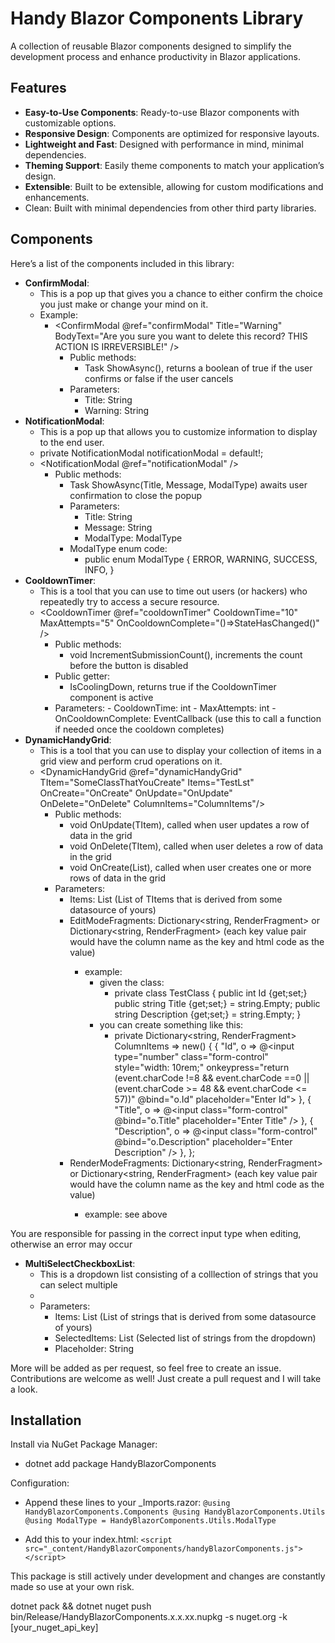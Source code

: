 # Handy Blazor Components Library

A collection of reusable Blazor components designed to simplify the development process and enhance productivity in Blazor applications.

## Features

- **Easy-to-Use Components**: Ready-to-use Blazor components with customizable options.
- **Responsive Design**: Components are optimized for responsive layouts.
- **Lightweight and Fast**: Designed with performance in mind, minimal dependencies.
- **Theming Support**: Easily theme components to match your application’s design.
- **Extensible**: Built to be extensible, allowing for custom modifications and enhancements.
- Clean: Built with minimal dependencies from other third party libraries.

## Components

Here’s a list of the components included in this library:

- **ConfirmModal**:
  - This is a pop up that gives you a chance to either confirm the choice you just make or change your mind on it.
  - Example:
    - <ConfirmModal @ref="confirmModal" Title="Warning"
      BodyText="Are you sure you want to delete this record? THIS ACTION IS IRREVERSIBLE!" />
      - Public methods:
        - Task<bool> ShowAsync(), returns a boolean of true if the user confirms or false if the user cancels
      - Parameters:
        - Title: String
        - Warning: String
- **NotificationModal**:
  - This is a pop up that allows you to customize information to display to the end user.
  - private NotificationModal notificationModal = default!;
  - <NotificationModal @ref="notificationModal" />
    - Public methods:
      - Task ShowAsync(Title, Message, ModalType) awaits user confirmation to close the popup
      - Parameters:
        - Title: String
        - Message: String
        - ModalType: ModalType
      - ModalType enum code:
        - public enum ModalType
          {
          ERROR,
          WARNING,
          SUCCESS,
          INFO,
          }
- **CooldownTimer**:
  - This is a tool that you can use to time out users (or hackers) who repeatedly try to access a secure resource.
  - <CooldownTimer @ref="cooldownTimer" CooldownTime="10" MaxAttempts="5" OnCooldownComplete="()=>StateHasChanged()" />
    - Public methods:
      - void IncrementSubmissionCount(), increments the count before the button is disabled
    - Public getter:
      - IsCoolingDown, returns true if the CooldownTimer component is active
    - Parameters: - CooldownTime: int - MaxAttempts: int - OnCooldownComplete: EventCallback (use this to call a function if needed once the cooldown completes)
- **DynamicHandyGrid**:
  - This is a tool that you can use to display your collection of items in a grid view and perform crud operations on it.
  - <DynamicHandyGrid @ref="dynamicHandyGrid" TItem="SomeClassThatYouCreate" Items="TestLst" OnCreate="OnCreate" OnUpdate="OnUpdate" OnDelete="OnDelete" ColumnItems="ColumnItems"/>
    - Public methods:
      - void OnUpdate(TItem), called when user updates a row of data in the grid
      - void OnDelete(TItem), called when user deletes a row of data in the grid
      - void OnCreate(List<TItem>), called when user creates one or more rows of data in the grid
    - Parameters:
      - Items: List<TItem> (List of TItems that is derived from some datasource of yours)
      - EditModeFragments: Dictionary<string, RenderFragment<TestClass>> or Dictionary<string, RenderFragment> (each key value pair would have the column name as the key and html code as the value)
        - example:
          - given the class:
            - private class TestClass
              {
              public int Id {get;set;}
              public string Title {get;set;} = string.Empty;
              public string Description {get;set;} = string.Empty;
              }
          - you can create something like this:
            - private Dictionary<string, RenderFragment<TestClass>> ColumnItems => new()
              {
              {
              "Id",
              o => @<input type="number" class="form-control" style="width: 10rem;" onkeypress="return (event.charCode !=8 && event.charCode ==0 || (event.charCode >= 48 && event.charCode <= 57))" @bind="o.Id" placeholder="Enter Id">
              },
              {
              "Title",
              o => @<input class="form-control" @bind="o.Title" placeholder="Enter Title" />
              },
              {
              "Description",
              o => @<input class="form-control" @bind="o.Description" placeholder="Enter Description" />
              },
              };
      - RenderModeFragments: Dictionary<string, RenderFragment<TestClass>> or Dictionary<string, RenderFragment> (each key value pair would have the column name as the key and html code as the value)
        - example: see above

You are responsible for passing in the correct input type when editing, otherwise an error may occur

- **MultiSelectCheckboxList**:
  - This is a dropdown list consisting of a colllection of strings that you can select multiple
  - <MultiSelectCheckBoxList
      TItem="SomeClassThatYouCreate"
      Items="ListOfStrings"
      SelectedItems="SelectedListOfStrings"
      Placeholder="Select Values" />
  - Parameters:
    - Items: List<string> (List of strings that is derived from some datasource of yours)
    - SelectedItems: List<string> (Selected list of strings from the dropdown)
    - Placeholder: String

More will be added as per request, so feel free to create an issue.
Contributions are welcome as well! Just create a pull request and I will take a look.

## Installation

Install via NuGet Package Manager:

- dotnet add package HandyBlazorComponents

Configuration:

- Append these lines to your \_Imports.razor:
  `@using HandyBlazorComponents.Components
  @using HandyBlazorComponents.Utils
  @using ModalType = HandyBlazorComponents.Utils.ModalType`

- Add this to your index.html:
  `<script src="_content/HandyBlazorComponents/handyBlazorComponents.js"></script>`

This package is still actively under development and changes are constantly made so use at your own risk.

dotnet pack && dotnet nuget push bin/Release/HandyBlazorComponents.x.x.xx.nupkg -s nuget.org -k [your_nuget_api_key]
